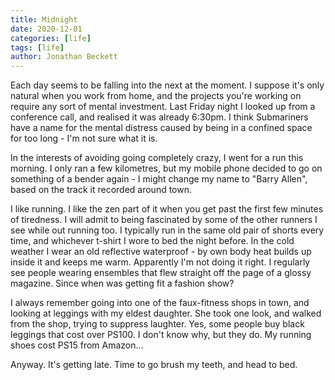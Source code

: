 ```yaml
---
title: Midnight
date: 2020-12-01
categories: [life]
tags: [life]
author: Jonathan Beckett
---
```


Each day seems to be falling into the next at the moment. I suppose it's only natural when you work from home, and the projects you're working on require any sort of mental investment. Last Friday night I looked up from a conference call, and realised it was already 6:30pm. I think Submariners have a name for the mental distress caused by being in a confined space for too long - I'm not sure what it is.

In the interests of avoiding going completely crazy, I went for a run this morning. I only ran a few kilometres, but my mobile phone decided to go on something of a bender again - I might change my name to "Barry Allen", based on the track it recorded around town.

I like running. I like the zen part of it when you get past the first few minutes of tiredness. I will admit to being fascinated by some of the other runners I see while out running too. I typically run in the same old pair of shorts every time, and whichever t-shirt I wore to bed the night before. In the cold weather I wear an old reflective waterproof - by own body heat builds up inside it and keeps me warm. Apparently I'm not doing it right. I regularly see people wearing ensembles that flew straight off the page of a glossy magazine. Since when was getting fit a fashion show?

I always remember going into one of the faux-fitness shops in town, and looking at leggings with my eldest daughter. She took one look, and walked from the shop, trying to suppress laughter. Yes, some people buy black leggings that cost over PS100. I don't know why, but they do. My running shoes cost PS15 from Amazon...

Anyway. It's getting late. Time to go brush my teeth, and head to bed.